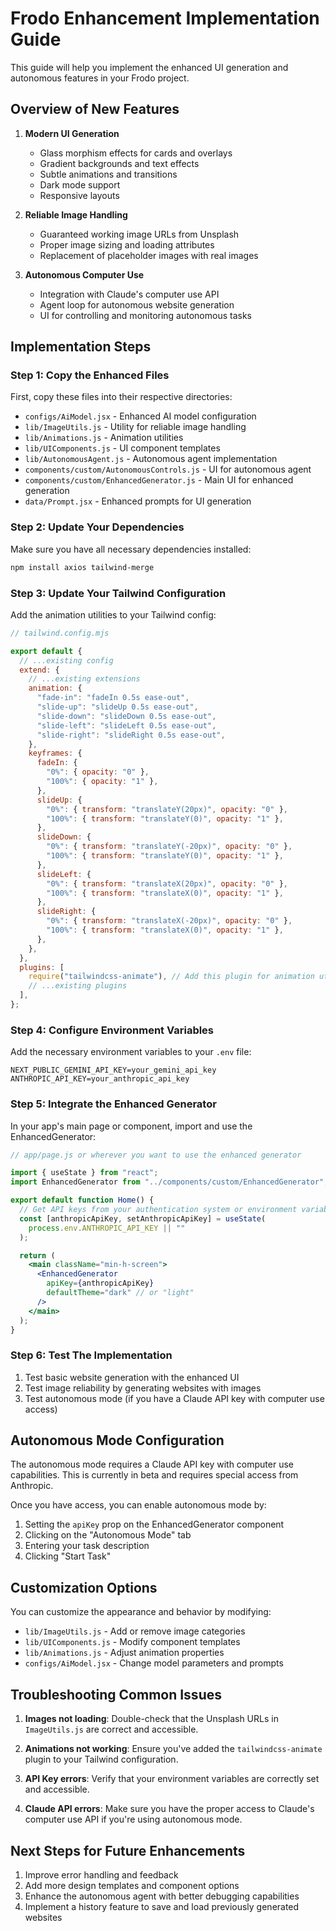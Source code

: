 # Frodo Enhancement Implementation Guide

This guide will help you implement the enhanced UI generation and autonomous features in your Frodo project.

## Overview of New Features

1. **Modern UI Generation**

   - Glass morphism effects for cards and overlays
   - Gradient backgrounds and text effects
   - Subtle animations and transitions
   - Dark mode support
   - Responsive layouts

2. **Reliable Image Handling**

   - Guaranteed working image URLs from Unsplash
   - Proper image sizing and loading attributes
   - Replacement of placeholder images with real images

3. **Autonomous Computer Use**
   - Integration with Claude's computer use API
   - Agent loop for autonomous website generation
   - UI for controlling and monitoring autonomous tasks

## Implementation Steps

### Step 1: Copy the Enhanced Files

First, copy these files into their respective directories:

- `configs/AiModel.jsx` - Enhanced AI model configuration
- `lib/ImageUtils.js` - Utility for reliable image handling
- `lib/Animations.js` - Animation utilities
- `lib/UIComponents.js` - UI component templates
- `lib/AutonomousAgent.js` - Autonomous agent implementation
- `components/custom/AutonomousControls.js` - UI for autonomous agent
- `components/custom/EnhancedGenerator.js` - Main UI for enhanced generation
- `data/Prompt.jsx` - Enhanced prompts for UI generation

### Step 2: Update Your Dependencies

Make sure you have all necessary dependencies installed:

```bash
npm install axios tailwind-merge
```

### Step 3: Update Your Tailwind Configuration

Add the animation utilities to your Tailwind config:

```js
// tailwind.config.mjs

export default {
  // ...existing config
  extend: {
    // ...existing extensions
    animation: {
      "fade-in": "fadeIn 0.5s ease-out",
      "slide-up": "slideUp 0.5s ease-out",
      "slide-down": "slideDown 0.5s ease-out",
      "slide-left": "slideLeft 0.5s ease-out",
      "slide-right": "slideRight 0.5s ease-out",
    },
    keyframes: {
      fadeIn: {
        "0%": { opacity: "0" },
        "100%": { opacity: "1" },
      },
      slideUp: {
        "0%": { transform: "translateY(20px)", opacity: "0" },
        "100%": { transform: "translateY(0)", opacity: "1" },
      },
      slideDown: {
        "0%": { transform: "translateY(-20px)", opacity: "0" },
        "100%": { transform: "translateY(0)", opacity: "1" },
      },
      slideLeft: {
        "0%": { transform: "translateX(20px)", opacity: "0" },
        "100%": { transform: "translateX(0)", opacity: "1" },
      },
      slideRight: {
        "0%": { transform: "translateX(-20px)", opacity: "0" },
        "100%": { transform: "translateX(0)", opacity: "1" },
      },
    },
  },
  plugins: [
    require("tailwindcss-animate"), // Add this plugin for animation utilities
    // ...existing plugins
  ],
};
```

### Step 4: Configure Environment Variables

Add the necessary environment variables to your `.env` file:

```
NEXT_PUBLIC_GEMINI_API_KEY=your_gemini_api_key
ANTHROPIC_API_KEY=your_anthropic_api_key
```

### Step 5: Integrate the Enhanced Generator

In your app's main page or component, import and use the EnhancedGenerator:

```jsx
// app/page.js or wherever you want to use the enhanced generator

import { useState } from "react";
import EnhancedGenerator from "../components/custom/EnhancedGenerator";

export default function Home() {
  // Get API keys from your authentication system or environment variables
  const [anthropicApiKey, setAnthropicApiKey] = useState(
    process.env.ANTHROPIC_API_KEY || ""
  );

  return (
    <main className="min-h-screen">
      <EnhancedGenerator
        apiKey={anthropicApiKey}
        defaultTheme="dark" // or "light"
      />
    </main>
  );
}
```

### Step 6: Test The Implementation

1. Test basic website generation with the enhanced UI
2. Test image reliability by generating websites with images
3. Test autonomous mode (if you have a Claude API key with computer use access)

## Autonomous Mode Configuration

The autonomous mode requires a Claude API key with computer use capabilities. This is currently in beta and requires special access from Anthropic.

Once you have access, you can enable autonomous mode by:

1. Setting the `apiKey` prop on the EnhancedGenerator component
2. Clicking on the "Autonomous Mode" tab
3. Entering your task description
4. Clicking "Start Task"

## Customization Options

You can customize the appearance and behavior by modifying:

- `lib/ImageUtils.js` - Add or remove image categories
- `lib/UIComponents.js` - Modify component templates
- `lib/Animations.js` - Adjust animation properties
- `configs/AiModel.jsx` - Change model parameters and prompts

## Troubleshooting Common Issues

1. **Images not loading**: Double-check that the Unsplash URLs in `ImageUtils.js` are correct and accessible.

2. **Animations not working**: Ensure you've added the `tailwindcss-animate` plugin to your Tailwind configuration.

3. **API Key errors**: Verify that your environment variables are correctly set and accessible.

4. **Claude API errors**: Make sure you have the proper access to Claude's computer use API if you're using autonomous mode.

## Next Steps for Future Enhancements

1. Improve error handling and feedback
2. Add more design templates and component options
3. Enhance the autonomous agent with better debugging capabilities
4. Implement a history feature to save and load previously generated websites
